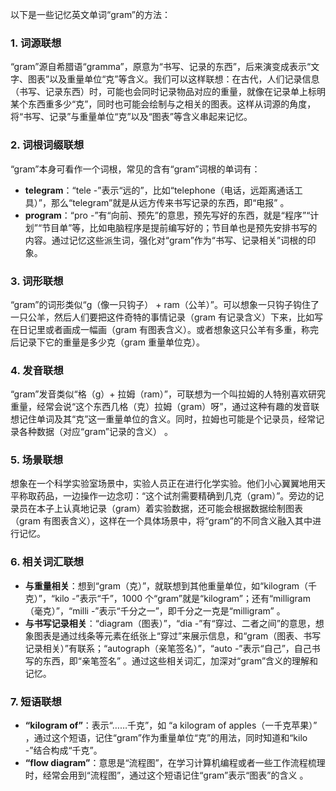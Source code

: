 以下是一些记忆英文单词“gram”的方法：

### 1. 词源联想
“gram”源自希腊语“gramma”，原意为“书写、记录的东西”，后来演变成表示“文字、图表”以及重量单位“克”等含义。我们可以这样联想：在古代，人们记录信息（书写、记录东西）时，可能也会同时记录物品对应的重量，就像在记录单上标明某个东西重多少“克”，同时也可能会绘制与之相关的图表。这样从词源的角度，将“书写、记录”与重量单位“克”以及“图表”等含义串起来记忆。

### 2. 词根词缀联想
“gram”本身可看作一个词根，常见的含有“gram”词根的单词有：
 - **telegram**：“tele -”表示“远的”，比如“telephone（电话，远距离通话工具）”，那么“telegram”就是从远方传来书写记录的东西，即“电报” 。
 - **program**：“pro -”有“向前、预先”的意思，预先写好的东西，就是“程序”“计划”“节目单”等，比如电脑程序是提前编写好的；节目单也是预先安排书写的内容。通过记忆这些派生词，强化对“gram”作为“书写、记录相关”词根的印象。

### 3. 词形联想
“gram”的词形类似“g（像一只钩子） + ram（公羊）”。可以想象一只钩子钩住了一只公羊，然后人们要把这件奇特的事情记录（gram 有记录含义）下来，比如写在日记里或者画成一幅画（gram 有图表含义）。或者想象这只公羊有多重，称完后记录下它的重量是多少克（gram 重量单位克）。 

### 4. 发音联想
“gram”发音类似“格（g）+ 拉姆（ram）”，可联想为一个叫拉姆的人特别喜欢研究重量，经常会说“这个东西几格（克）拉姆（gram）呀”，通过这种有趣的发音联想记住单词及其“克”这一重量单位的含义。同时，拉姆也可能是个记录员，经常记录各种数据（对应“gram”记录的含义） 。

### 5. 场景联想
想象在一个科学实验室场景中，实验人员正在进行化学实验。他们小心翼翼地用天平称取药品，一边操作一边念叨：“这个试剂需要精确到几克（gram）”。旁边的记录员在本子上认真地记录（gram）着实验数据，还可能会根据数据绘制图表（gram 有图表含义），这样在一个具体场景中，将“gram”的不同含义融入其中进行记忆。 

### 6. 相关词汇联想
 - **与重量相关**：想到“gram（克）”，就联想到其他重量单位，如“kilogram（千克）”，“kilo -”表示“千”，1000 个“gram”就是“kilogram”；还有“milligram（毫克）”，“milli -”表示“千分之一”，即千分之一克是“milligram” 。
 - **与书写记录相关**：“diagram（图表）”，“dia -”有“穿过、二者之间”的意思，想象图表是通过线条等元素在纸张上“穿过”来展示信息，和“gram（图表、书写记录相关）”有联系；“autograph（亲笔签名）”，“auto -”表示“自己”，自己书写的东西，即“亲笔签名” 。通过这些相关词汇，加深对“gram”含义的理解和记忆。

### 7. 短语联想
 - **“kilogram of”**：表示“……千克”，如 “a kilogram of apples（一千克苹果）” ，通过这个短语，记住“gram”作为重量单位“克”的用法，同时知道和“kilo -”结合构成“千克”。
 - **“flow diagram”**：意思是“流程图”，在学习计算机编程或者一些工作流程梳理时，经常会用到“流程图”，通过这个短语记住“gram”表示“图表”的含义 。 